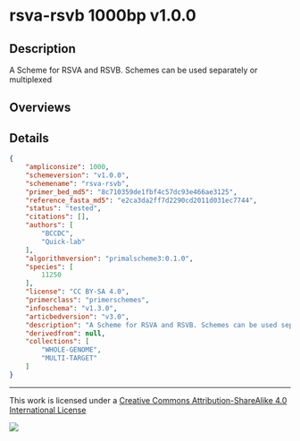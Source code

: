 # rsva-rsvb 1000bp v1.0.0

## Description

A Scheme for RSVA and RSVB. Schemes can be used separately or multiplexed

## Overviews

## Details

```json
{
    "ampliconsize": 1000,
    "schemeversion": "v1.0.0",
    "schemename": "rsva-rsvb",
    "primer_bed_md5": "8c710359de1fbf4c57dc93e466ae3125",
    "reference_fasta_md5": "e2ca3da2ff7d2290cd2011d031ec7744",
    "status": "tested",
    "citations": [],
    "authors": [
        "BCCDC",
        "Quick-lab"
    ],
    "algorithmversion": "primalscheme3:0.1.0",
    "species": [
        11250
    ],
    "license": "CC BY-SA 4.0",
    "primerclass": "primerschemes",
    "infoschema": "v1.3.0",
    "articbedversion": "v3.0",
    "description": "A Scheme for RSVA and RSVB. Schemes can be used separately or multiplexed",
    "derivedfrom": null,
    "collections": [
        "WHOLE-GENOME",
        "MULTI-TARGET"
    ]
}
```



------------------------------------------------------------------------

This work is licensed under a [Creative Commons Attribution-ShareAlike 4.0 International License](http://creativecommons.org/licenses/by-sa/4.0/) 

![](https://i.creativecommons.org/l/by-sa/4.0/88x31.png)